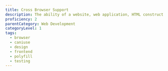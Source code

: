 ```yaml
---
title: Cross Browser Support
description: The ability of a website, web application, HTML construct or client-side script to function in environments that provide its required features and to bow out or degrade gracefully when features are absent or lacking.
proficiency: 2
parentCategory: Web Development 
categoryLevel: 1
tags:
  - browser
  - caniuse
  - design
  - frontend
  - polyfill
  - testing
---
```

